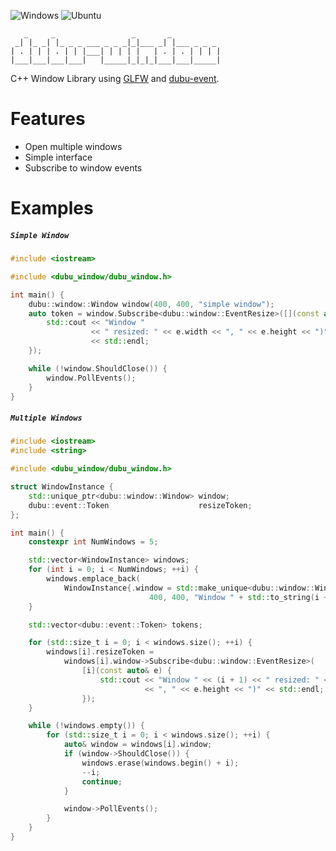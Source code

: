 ![Windows](https://github.com/Husenap/dubu-window/workflows/Windows/badge.svg)
![Ubuntu](https://github.com/Husenap/dubu-window/workflows/Ubuntu/badge.svg)

```
   _     _                 _       _           
 _| |_ _| |_ _ _ ___ _ _ _|_|___ _| |___ _ _ _ 
| . | | | . | | |___| | | | |   | . | . | | | |
|___|___|___|___|   |_____|_|_|_|___|___|_____|
```

C++ Window Library using [GLFW](https://github.com/glfw/glfw) and [dubu-event](https://github.com/Husenap/dubu-event/).

# Features

* Open multiple windows
* Simple interface
* Subscribe to window events

# Examples

##### **`Simple Window`**
```cpp
#include <iostream>

#include <dubu_window/dubu_window.h>

int main() {
	dubu::window::Window window(400, 400, "simple window");
	auto token = window.Subscribe<dubu::window::EventResize>([](const auto& e) {
		std::cout << "Window "
		          << " resized: " << e.width << ", " << e.height << ")"
		          << std::endl;
	});

	while (!window.ShouldClose()) {
		window.PollEvents();
	}
}
```

##### **`Multiple Windows`**
```cpp
#include <iostream>
#include <string>

#include <dubu_window/dubu_window.h>

struct WindowInstance {
	std::unique_ptr<dubu::window::Window> window;
	dubu::event::Token                    resizeToken;
};

int main() {
	constexpr int NumWindows = 5;

	std::vector<WindowInstance> windows;
	for (int i = 0; i < NumWindows; ++i) {
		windows.emplace_back(
		    WindowInstance{.window = std::make_unique<dubu::window::Window>(
		                       400, 400, "Window " + std::to_string(i + 1))});
	}

	std::vector<dubu::event::Token> tokens;

	for (std::size_t i = 0; i < windows.size(); ++i) {
		windows[i].resizeToken =
		    windows[i].window->Subscribe<dubu::window::EventResize>(
		        [i](const auto& e) {
			        std::cout << "Window " << (i + 1) << " resized: " << e.width
			                  << ", " << e.height << ")" << std::endl;
		        });
	}

	while (!windows.empty()) {
		for (std::size_t i = 0; i < windows.size(); ++i) {
			auto& window = windows[i].window;
			if (window->ShouldClose()) {
				windows.erase(windows.begin() + i);
				--i;
				continue;
			}

			window->PollEvents();
		}
	}
}
```